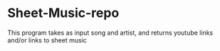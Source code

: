 # Sheet-Music-repo
This program takes as input song and artist, and returns youtube links and/or links to sheet music
